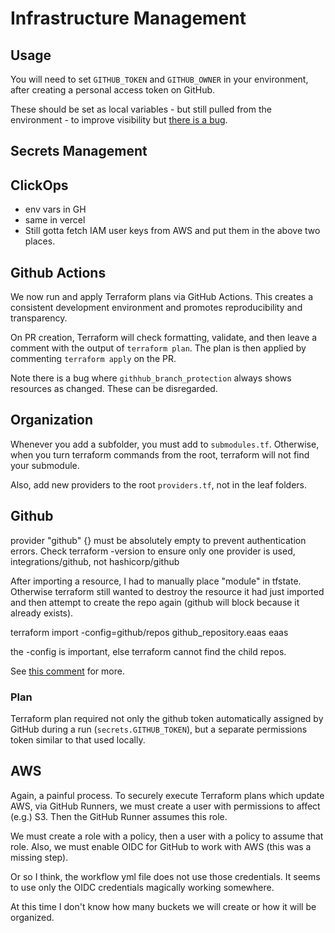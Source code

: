# Infrastructure Management

## Usage

You will need to set `GITHUB_TOKEN` and `GITHUB_OWNER` in your environment, after creating a personal access token on GitHub.

These should be set as local variables - but still pulled from the environment - to improve visibility but [there is a bug](https://github.com/integrations/terraform-provider-github/issues/1592).

## Secrets Management

## ClickOps

- env vars in GH
- same in vercel
- Still gotta fetch IAM user keys from AWS and put them in the above two places.

## Github Actions

We now run and apply Terraform plans via GitHub Actions. This creates a consistent development environment and promotes reproducibility and transparency.

On PR creation, Terraform will check formatting, validate, and then leave a comment with the output of `terraform plan`. The plan is then applied by commenting `terraform apply` on the PR.

Note there is a bug where `githhub_branch_protection` always shows resources as changed. These can be disregarded.

## Organization

Whenever you add a subfolder, you must add to `submodules.tf`. Otherwise, when you turn terraform commands from the root, terraform will not find your submodule.

Also, add new providers to the root `providers.tf`, not in the leaf folders.

## Github

provider "github" {} must be absolutely empty to prevent authentication errors.
Check terraform -version to ensure only one provider is used, integrations/github, not hashicorp/github

After importing a resource, I had to manually place "module" in tfstate. Otherwise terraform still wanted to destroy the resource it had just imported and then attempt to create the repo again (github will block because it already exists).

terraform import -config=github/repos github_repository.eaas eaas

the -config is important, else terraform cannot find the child repos.

See [this comment](https://github.com/integrations/terraform-provider-github/issues/647#issuecomment-1484185403) for more.

### Plan

Terraform plan required not only the github token automatically assigned by GitHub during a run (`secrets.GITHUB_TOKEN`), but a separate permissions token similar to that used locally.

## AWS

Again, a painful process. To securely execute Terraform plans which update AWS, via GitHub Runners, we must create a user with permissions to affect (e.g.) S3. Then the GitHub Runner assumes this role.

We must create a role with a policy, then a user with a policy to assume that role. Also, we must enable OIDC for GitHub to work with AWS (this was a missing step).

Or so I think, the workflow yml file does not use those credentials. It seems to use only the OIDC credentials magically working somewhere.

At this time I don't know how many buckets we will create or how it will be organized.
